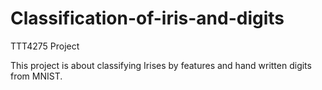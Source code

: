 # Classification-of-iris-and-digits
TTT4275 Project 

This project is about classifying Irises by features and hand written digits from MNIST.